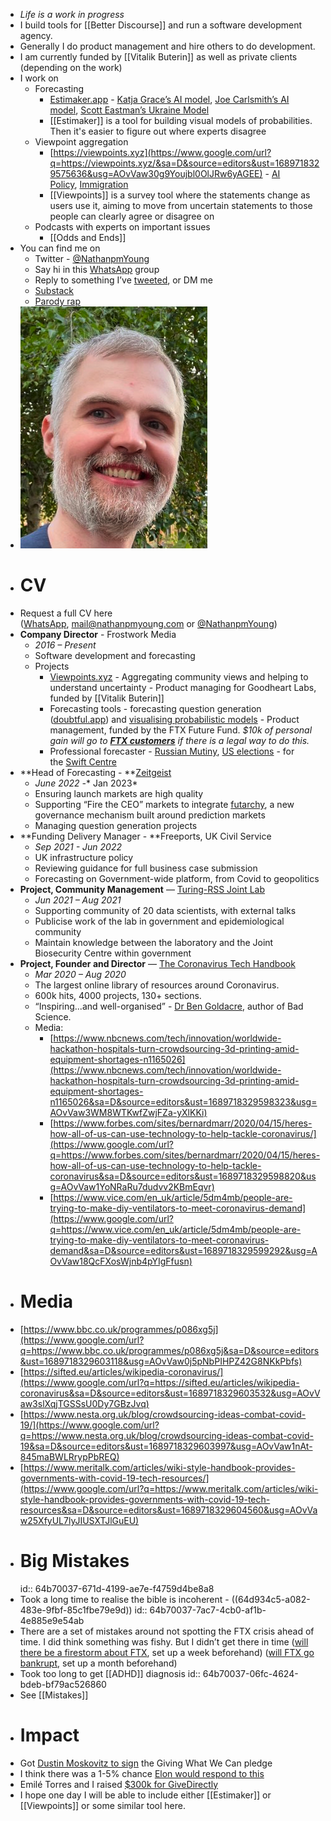 - *Life is a work in progress*
- I build tools for [[Better Discourse]] and run a software development agency.
- Generally I do product management and hire others to do development.
- I am currently funded by [[Vitalik Buterin]] as well as private clients (depending on the work)
- I work on
	- Forecasting
		- [Estimaker.app](https://estimaker.app/) - [Katja Grace’s AI model](https://estimaker.app/_/nathanpmyoung/ai-grace), [Joe Carlsmith’s AI model](https://estimaker.app/_/nathanpmyoung/ai-carlsmith), [Scott Eastman’s Ukraine Model](https://estimaker.app/_/nathanpmyoung/_/nathanpmyoung/ukraine-eastman)
		- [[Estimaker]] is a tool for building visual models of probabilities. Then it's easier to figure out where experts disagree
	- Viewpoint aggregation
		- [https://viewpoints.xyz](https://www.google.com/url?q=https://viewpoints.xyz/&sa=D&source=editors&ust=1689718329575636&usg=AOvVaw30g9Youjbl0OlJRw6yAGEE) - [AI Policy](https://www.google.com/url?q=https://viewpoints.xyz/polls/ai-policies), [Immigration](https://www.google.com/url?q=https://viewpoints.xyz/polls/immigration-lovers-and-haters)
		- [[Viewpoints]] is a survey tool where the statements change as users use it, aiming to move from uncertain statements to those people can clearly agree or disagree on
	- Podcasts with experts on important issues
		- [[Odds and Ends]]
- You can find me on
	- Twitter - [@NathanpmYoung](https://www.google.com/url?q=https://twitter.com/NathanPMYoung&sa=D&source=editors&ust=1689718329577483&usg=AOvVaw3Wefpf9_J5d-IEe56dgCOv)
	- Say hi in this [WhatsApp](https://www.google.com/url?q=https://chat.whatsapp.com/Lr2cFoiYYnHAO8JR3jNFHL&sa=D&source=editors&ust=1689718329577971&usg=AOvVaw12NVmgFsKP23VUS1vlVUGh) group
	- Reply to something I’ve [tweeted](https://www.google.com/url?q=https://twitter.com/NathanpmYoung&sa=D&source=editors&ust=1689718329578428&usg=AOvVaw0YCWqOK1UfNqV443zkcmQq), or DM me
	- [Substack](https://www.google.com/url?q=https://nathanpmyoung.substack.com/&sa=D&source=editors&ust=1689718329578859&usg=AOvVaw1nTUher5aR39DGaFEVyyOs)
	- [Parody rap](https://www.google.com/url?q=https://www.youtube.com/user/deltaTtv&sa=D&source=editors&ust=1689718329579255&usg=AOvVaw0QDIei16jecJdhRkXm2USe)
- ![image.png](../assets/image_1689785034652_0.png)
- # CV
- Request a full CV here ([WhatsApp](https://www.google.com/url?q=https://chat.whatsapp.com/KOP4sqvL2oL4UA5yn7jxsF&sa=D&source=editors&ust=1689718329589648&usg=AOvVaw1zf3GGuIozEy5x-Jj-mg12), [mail@nathanpmyou](mailto:mail@nathanpmyoung.com)n[g.com](mailto:mail@nathanpmyoung.com) or [@NathanpmYoung](https://www.google.com/url?q=https://twitter.com/NathanPMYoung&sa=D&source=editors&ust=1689718329590353&usg=AOvVaw3j1fv7A3XZW4j4BFpiDFOo))
- **Company Director** - Frostwork Media
	- *2016 – Present*
	- Software development and forecasting
	- Projects
		- [Viewpoints.xyz](https://www.google.com/url?q=http://viewpoints.xyz&sa=D&source=editors&ust=1689718329591258&usg=AOvVaw3zCxC4v7ihPsUJGBIwU8i8) - Aggregating community views and helping to understand uncertainty - Product managing for Goodheart Labs, funded by [[Vitalik Buterin]]
		- Forecasting tools - forecasting question generation ([doubtful.app](https://www.google.com/url?q=https://doubtful.app/&sa=D&source=editors&ust=1689718329591622&usg=AOvVaw2o1Z29d0DEmxtxjrEFFZlb)) and [visualising probabilistic models](https://www.google.com/url?q=https://probability-graph.predictionlab.org/&sa=D&source=editors&ust=1689718329591993&usg=AOvVaw0MSDUI6AstXxfaWzn34c8Q) - Product management, funded by the FTX Future Fund. *$10k of personal gain will go to **[FTX customers](https://www.google.com/url?q=https://twitter.com/NathanpmYoung/status/1625825225131626498&sa=D&source=editors&ust=1689718329592375&usg=AOvVaw12RinvRATH0KwNYpKJm-T9)** if there is a legal way to do this.*
		- Professional forecaster - [Russian Mutiny](https://www.google.com/url?q=https://www.swiftcentre.org/russia-liveblog/&sa=D&source=editors&ust=1689718329592856&usg=AOvVaw0WFaW7Fzoz9HC-O4wE9iII), [US elections](https://www.google.com/url?q=https://www.swiftcentre.org/can-biden-win-in-2024/&sa=D&source=editors&ust=1689718329593152&usg=AOvVaw1jCchi3h5m0O5MLKcuLNb7) - for the [Swift Centre](https://www.google.com/url?q=https://www.swiftcentre.org/&sa=D&source=editors&ust=1689718329593441&usg=AOvVaw0XrbNU2e3NN4EcscAIarHd)
- **Head of Forecasting - **[Zeitgeist](https://www.google.com/url?q=https://zeitgeist.pm/&sa=D&source=editors&ust=1689718329593845&usg=AOvVaw3d46nW6pOlTZtkKvMthQi9)
	- *June 2022 -** Jan 2023*
	- Ensuring launch markets are high quality
	- Supporting “Fire the CEO” markets to integrate [futarchy](https://www.google.com/url?q=https://en.wikipedia.org/wiki/Futarchy%23:~:text%3DFutarchy%2520is%2520a%2520form%2520of,as%2520a%2520buzzword%2520of%25202008.&sa=D&source=editors&ust=1689718329594635&usg=AOvVaw34fYHZSvlTTW1gjT_SCc6G), a new governance mechanism built around prediction markets
	- Managing question generation projects
- **Funding Delivery Manager - **Freeports, UK Civil Service
	- *Sep 2021 - Jun 2022*
	- UK infrastructure policy
	- Reviewing guidance for full business case submission
	- Forecasting on Government-wide platform, from Covid to geopolitics
- **Project, Community Management** — [Turing-RSS Joint Lab](https://www.google.com/url?q=https://www.turing.ac.uk/research/research-projects/new-partnership-between-alan-turing-institute-and-royal-statistical&sa=D&source=editors&ust=1689718329595911&usg=AOvVaw0VER7eyYez-_LSnqFLD2Td)
	- *Jun 2021 – Aug 2021*
	- Supporting community of 20 data scientists, with external talks
	- Publicise work of the lab in government and epidemiological community
	- Maintain knowledge between the laboratory and the Joint Biosecurity Centre within government
- **Project, Founder and Director** — [The Coronavirus Tech Handbook](https://www.google.com/url?q=https://coronavirustechhandbook.com&sa=D&source=editors&ust=1689718329596948&usg=AOvVaw2aF2x6eh0uTZwREcftrhT7)
	- *Mar 2020 – Aug 2020*
	- The largest online library of resources around Coronavirus.
	- 600k hits, 4000 projects, 130+ sections.
	- “Inspiring...and well-organised” - [Dr Ben Goldacre](https://www.google.com/url?q=https://twitter.com/bengoldacre/status/1238517125318422529&sa=D&source=editors&ust=1689718329597717&usg=AOvVaw1cyR1qnMWx1newGu7kdiw9), author of Bad Science.
	- Media:
		- [https://www.nbcnews.com/tech/innovation/worldwide-hackathon-hospitals-turn-crowdsourcing-3d-printing-amid-equipment-shortages-n1165026](https://www.nbcnews.com/tech/innovation/worldwide-hackathon-hospitals-turn-crowdsourcing-3d-printing-amid-equipment-shortages-n1165026&sa=D&source=editors&ust=1689718329598323&usg=AOvVaw3WM8WTKwfZwjFZa-yXlKKi)
		- [https://www.forbes.com/sites/bernardmarr/2020/04/15/heres-how-all-of-us-can-use-technology-to-help-tackle-coronavirus/](https://www.google.com/url?q=https://www.forbes.com/sites/bernardmarr/2020/04/15/heres-how-all-of-us-can-use-technology-to-help-tackle-coronavirus&sa=D&source=editors&ust=1689718329598820&usg=AOvVaw1YoNRaRu7dudvv2KBmEqvr)
		- [https://www.vice.com/en_uk/article/5dm4mb/people-are-trying-to-make-diy-ventilators-to-meet-coronavirus-demand](https://www.google.com/url?q=https://www.vice.com/en_uk/article/5dm4mb/people-are-trying-to-make-diy-ventilators-to-meet-coronavirus-demand&sa=D&source=editors&ust=1689718329599292&usg=AOvVaw18QcFXosWjnb4pYIgFfusn)
- # Media
- [https://www.bbc.co.uk/programmes/p086xg5j](https://www.google.com/url?q=https://www.bbc.co.uk/programmes/p086xg5j&sa=D&source=editors&ust=1689718329603118&usg=AOvVaw0j5pNbPIHPZ42G8NKkPbfs)
- [https://sifted.eu/articles/wikipedia-coronavirus/](https://www.google.com/url?q=https://sifted.eu/articles/wikipedia-coronavirus&sa=D&source=editors&ust=1689718329603532&usg=AOvVaw3slXqjTGSSsU0Dy7GBzJvq)
- [https://www.nesta.org.uk/blog/crowdsourcing-ideas-combat-covid-19/](https://www.google.com/url?q=https://www.nesta.org.uk/blog/crowdsourcing-ideas-combat-covid-19&sa=D&source=editors&ust=1689718329603997&usg=AOvVaw1nAt-845maBWLRrypPbREQ)
- [https://www.meritalk.com/articles/wiki-style-handbook-provides-governments-with-covid-19-tech-resources/](https://www.google.com/url?q=https://www.meritalk.com/articles/wiki-style-handbook-provides-governments-with-covid-19-tech-resources&sa=D&source=editors&ust=1689718329604560&usg=AOvVaw25XfyUL7lyJIUSXTJlGuEU)
- # Big Mistakes
  id:: 64b70037-671d-4199-ae7e-f4759d4be8a8
- Took a long time to realise the bible is incoherent - ((64d934c5-a082-483e-9fbf-85c1fbe79e9d))
  id:: 64b70037-7ac7-4cb0-af1b-4e885e9e54ab
- There are a set of mistakes around not spotting the FTX crisis ahead of time. I did think something was fishy. But I didn’t get there in time ([will there be a firestorm about FTX](https://www.google.com/url?q=https://manifold.markets/NathanpmYoung/media-firestorm-about-sbf-before-20&sa=D&source=editors&ust=1689718329605338&usg=AOvVaw28KzK22RcWJ4xX05Xgy_Bv), set up a week beforehand) ([will FTX go bankrupt](https://www.google.com/url?q=https://manifold.markets/NathanpmYoung/will-ftx-go-bankrupt-before-2024&sa=D&source=editors&ust=1689718329605735&usg=AOvVaw3Ris7DqkQLzKmB41EugPCh), set up a month beforehand)
- Took too long to get [[ADHD]] diagnosis
  id:: 64b70037-06fc-4624-bdeb-bf79ac526860
- See [[Mistakes]]
- # Impact
- Got [Dustin Moskovitz to sign](https://twitter.com/moskov/status/1645465885493297152) the Giving What We Can pledge
- I think there was a 1-5% chance [Elon would respond to this](https://www.google.com/url?q=https://twitter.com/NathanpmYoung/status/1596559616359415808&sa=D&source=editors&ust=1689718329606921&usg=AOvVaw2Sj4pwYbEUOiMt7NqD82EO)
- Emilé Torres and I raised [$300k for GiveDirectly](https://www.google.com/url?q=https://www.givingwhatwecan.org/fundraisers/emile-and-nathan-christmas-fundraiser&sa=D&source=editors&ust=1689718329607389&usg=AOvVaw1Grf1ZeQPjzNtAMyBubE9G)
- I hope one day I will be able to include either [[Estimaker]] or [[Viewpoints]] or some similar tool here.
